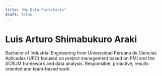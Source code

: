```yaml
---
title: "My Data Portafolio"
draft: false
---
```

# Luis Arturo Shimabukuro Araki

Bachelor of Industrial Engineering from Universidad Peruana de Ciencias Aplicadas (UPC) focused on project management based on PMI and the SCRUM framework and data analysis. Responsible, proactive, results oriented and team-based work.

